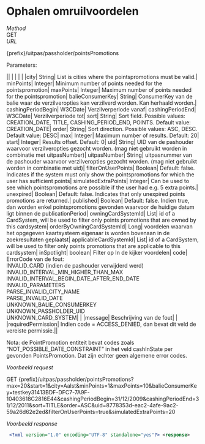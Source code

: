 ---
---

# Ophalen omruilvoordelen

_Method_<br> GET<br> _URL_

{prefix}/uitpas/passholder/pointsPromotions

Parameters:

 

|| | | | |
|city| String| List is cities where the pointspromotions must be valid.| minPoints| Integer| Minimum number of points needed for the pointspromotion| maxPoints| Integer| Maximum number of points needed for the pointspromotion| balieConsumerKey| String| ConsumerKey van de balie waar de verzilveropties kan verzilverd worden. Kan herhaald worden.| cashingPeriodBegin| W3CDate| Verzilverperiode vanaf| cashingPeriodEnd| W3CDate| Verzilverperiode tot| sort| String| Sort field. Possible values: CREATION\_DATE, TITLE, CASHING\_PERIOD\_END, POINTS. Default value: CREATION\_DATE| order| String| Sort direction. Possible values: ASC, DESC. Default value: DESC| max| Integer| Maximum number of results. Default: 20| start| Integer| Results offset. Default: 0| uid| String| UID van de pashouder waarvoor verzilveropties gezocht worden. (mag niet gebruikt worden in combinatie met uitpasNumber)| uitpasNumber| String| uitpasnummer van de pashouder waarvoor verzilveropties gezocht worden. (mag niet gebruikt worden in combinatie met uid)| filterOnUserPoints| Boolean| Default: false. Indicates if the system must only show the pointspromotions for which the user has sufficient points| simulatedExtraPoints| Integer| Can be used to see which pointspromotions are possible if the user had e.g. 5 extra points.| unexpired| Boolean| Default: false. Indicates that only unexpired points promotions are returned.| published| Boolean| Default: false. Indien true, dan worden enkel pointspromotions gevonden waarvoor de huidige datum ligt binnen de publicationPeriod| owningCardSystemId| List<Long>| id of a CardSystem, will be used to filter only points promotions that are owned by this cardsystem| orderByOwningCardSystemId| Long| voordelen waarvan het opgegeven kaartsysteem eigenaar is worden bovenaan in de zoekresultaten geplaatst| applicableCardSystemId| List<Long>| id of a CardSystem, will be used to filter only points promotions that are applicable to this cardsystem| inSpotlight| boolean| Filter op In de kijker voordelen| code| ErrorCode van de fout:<br> INVALID\_CARD (indien de pashouder verwijderd werd)<br> INVALID\_INTERVAL\_MIN\_HIGHER\_THAN\_MAX<br> INVALID\_INTERVAL\_BEGIN\_DATE\_AFTER\_END\_DATE<br> INVALID\_PARAMETERS<br> PARSE\_INVALID\_CITY\_NAME<br> PARSE\_INVALID\_DATE<br> UNKNOWN\_BALIE\_CONSUMERKEY<br> UNKNOWN\_PASSHOLDER\_UID<br> UNKNOWN\_CARD\_SYSTEM| |
|message| Beschrijving van de fout| |
|requiredPermission| Indien code = ACCESS\_DENIED, dan bevat dit veld de vereiste permissie.||

Nota: de PointPromotion entiteit bevat codes zoals “NOT\_POSSIBLE\_DATE\_CONSTRAINT” in het veld cashInState per gevonden PointsPromotion. Dat zijn echter geen algemene error codes.

_Voorbeeld request_

GET {prefix}/uitpas/passholder/pointsPromotions?max=20&start=1&city=Aalst&minPoints=1&maxPoints=10&balieConsumerKey=testkey31413BDF-DFC7-7A9F-10403618C2816E44&cashingPeriodBegin=31/12/2009&cashingPeriodEnd=31/12/2011&sort=TITLE&order=ASC&uid=8778353d-eac2-4afe-9ac2-59a26d62e2ed&filterOnUserPoints=true&simulatedExtraPoints=20

_Voorbeeld response_


~~~xml
 <?xml version="1.0" encoding="UTF-8" standalone="yes"?> <response>     <promotions>         <promotion> 			<applicableCardSystems>                 <cardsystem>                     <id>1</id>                     <name>HELA</name>                 </cardsystem>             </applicableCardSystems>             <balies>                 <balie>                     <name>'t Gasthuys - Stedelijk Museum Aalst</name>                     <id>5</id>                 </balie>                 <balie>                     <name>CC De Werf</name>                     <id>7</id>                 </balie>             </balies>             <cashedIn>false</cashedIn>             <id>7</id> 			<owningCardSystem>                 <id>1</id>                 <name>HELA</name>             </owningCardSystem>             <pictures>                 <picture>http://picture_url/3720198_300.jpg</picture>             </pictures>             <points>5</points>             <title>Gratis stickers</title>             <creationDate>2012-02-23T16:25:57+01:00</creationDate>             <cashingPeriodBegin>2010-01-01T00:00:00+01:00</cashingPeriodBegin>             <cashingPeriodEnd>2015-12-31T00:00:00+01:00</cashingPeriodEnd>             <validForCities>                 <city>Aalst</city>                 <city>Erpe-Mere</city>                 <city>Haaltert</city>             </validForCities>             <maxAvailableUnits>2</maxAvailableUnits>             <unitsTaken>2</unitsTaken>         </promotion>         <promotion>             <balies>                 <balie>                     <name>CC De Werf</name>                     <id>7</id>                 </balie>             </balies>             <cashedIn>false</cashedIn>             <id>6</id>             <points>5</points>             <title>Gratis drankje</title>             <creationDate>2012-02-23T16:25:57+01:00</creationDate>             <cashingPeriodBegin>2010-01-01T00:00:00+01:00</cashingPeriodBegin>             <cashingPeriodEnd>2015-12-31T00:00:00+01:00</cashingPeriodEnd>             <validForCities>                 <city>Aalst</city>                 <city>Erpe-Mere</city>                 <city>Haaltert</city>             </validForCities>             <maxAvailableUnits>2</maxAvailableUnits>             <unitsTaken>1</unitsTaken>         </promotion>     </promotions>     <total>2</total> </response>
~~~
